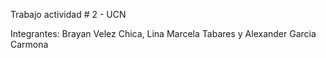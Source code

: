 Trabajo actividad # 2 - UCN

Integrantes: Brayan Velez Chica, Lina Marcela Tabares y Alexander Garcia Carmona
